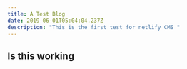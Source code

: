 ```yaml
---
title: A Test Blog
date: 2019-06-01T05:04:04.237Z
description: "This is the first test for netlify CMS "
---
```


## Is this working
